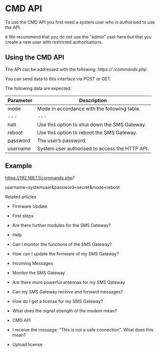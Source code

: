 # CMD API

To use the CMD API you first need a system user who is authorised to use the
API.

ê We recommend that you do not use the “admin” user here but that you create a
new user with restricted authorisations.

## Using the CMD API

The API can be addressed with the following: _https:// <SMS Gateway
IP>/commands.php_.

You can send data to this interface via POST or GET.

The following data are expected:

Parameter | Description  
---|---  
mode |  Mode in accordance with the following table. | Option | Description  
---|---  
halt | Use this option to shut down the SMS Gateway.   
reboot | Use this option to reboot the SMS Gateway.   
password | The user’s password.  
username  | System user authorised to access the HTTP API.  
  
## Example

https://192.168.1.1/commands.php?

username=systemuser&password=secret&mode=reboot

Related articles

  * Firmware Update
  * First steps 
  * Are there further modules for the SMS Gateway?
  * Help
  * Can I monitor the functions of the SMS Gateway?
  * How can I update the firmware of my SMS Gateway?
  * Incoming Messages
  * Monitor the SMS Gateway
  * Are there more powerful antennas for my SMS Gateway
  * Can my SMS Gateway receive and forward messages?
  * How do I get a license for my SMS Gateway?
  * What does the signal strength of the modem mean?
  * CMD API

  * I receive the message: "This is not a safe connection". What does this mean?
  * Upload license

